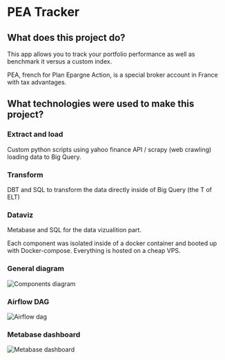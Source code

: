 <h1>PEA Tracker</h1>
<h2>What does this project do?</h2>

This app allows you to track your portfolio performance as well as benchmark it versus a custom index.

PEA, french for Plan Epargne Action, is a special broker account in France with tax advantages.

<h2>What technologies were used to make this project?</h2>

<h3>Extract and load</h3> 

Custom python scripts using yahoo finance API / scrapy (web crawling) loading data to Big Query.

<h3>Transform</h3>
DBT and SQL to transform the data directly inside of Big Query (the T of ELT)

<h3>Dataviz</h3>
Metabase and SQL for the data vizualition part.

Each component was isolated inside of a docker container and booted up with Docker-compose. Everything is hosted on a cheap VPS.

<h3>General diagram</h3>

![Components diagram]([Imgur](https://imgur.com/LEz81NJ.jpg) "general")

<h3>Airflow DAG</h3>

![Airflow dag]([Imgur](https://imgur.com/offfk5l.png) "airflow")

<h3>Metabase dashboard</h3>

![Metabase dashboard]([Imgur](https://imgur.com/6LX4H9c.png) "metabase")
